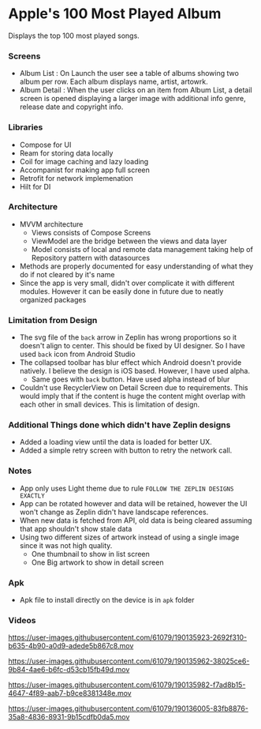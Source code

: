 # Apple's 100 Most Played Album
Displays the top 100 most played songs.

### Screens
- Album List : On Launch the user see a table of albums showing two album per row. Each album displays name, artist, artowrk.
- Album Detail : When the user clicks on an item from Album List, a detail screen is opened displaying a larger image with additional info genre, release date and copyright info.

### Libraries
- Compose for UI
- Ream for storing data locally
- Coil for image caching and lazy loading
- Accompanist for making app full screen
- Retrofit for network implemenation
- Hilt for DI

### Architecture
- MVVM architecture 
  - Views consists of Compose Screens
  - ViewModel are the bridge between the views and data layer
  - Model consists of local and remote data management taking help of Repository pattern with datasources
- Methods are properly documented for easy understanding of what they do if not cleared by it's name
- Since the app is very small, didn't over complicate it with different modules. However it can be easily done in future due to neatly organized packages

### Limitation from Design
- The svg file of the `back` arrow in Zeplin has wrong proportions so it doesn't align to center. This should be fixed by UI designer. So I have used `back` icon from Android Studio
- The collapsed toolbar has blur effect which Android doesn't provide natively. I believe the design is iOS based. However, I have used alpha.
  - Same goes with `back` button. Have used alpha instead of blur
- Couldn't use RecyclerView on Detail Screen due to requirements. This would imply that if the content is huge the content might overlap with each other in small devices. This is limitation of design.

### Additional Things done which didn't have Zeplin designs
- Added a loading view until the data is loaded for better UX.
- Added a simple retry screen with button to retry the network call.

### Notes
- App only uses Light theme due to rule `FOLLOW THE ZEPLIN DESIGNS EXACTLY`
- App can be rotated however and data will be retained, however the UI won't change as Zeplin didn't have landscape references.
- When new data is fetched from API, old data is being cleared assuming that app shouldn't show stale data
- Using two different sizes of artwork instead of using a single image since it was not high quality.
  - One thumbnail to show in list screen
  - One Big artwork to show in detail screen
  
### Apk
- Apk file to install directly on the device is in `apk` folder 

### Videos
https://user-images.githubusercontent.com/61079/190135923-2692f310-b635-4b90-a0d9-adede5b867c8.mov



https://user-images.githubusercontent.com/61079/190135962-38025ce6-9b84-4ae6-b6fc-d53cb15fb49d.mov



https://user-images.githubusercontent.com/61079/190135982-f7ad8b15-4647-4f89-aab7-b9ce8381348e.mov



https://user-images.githubusercontent.com/61079/190136005-83fb8876-35a8-4836-8931-9b15cdfb0da5.mov

